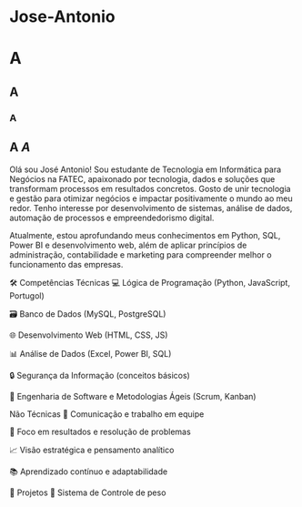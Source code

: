 # Jose-Antonio

# A
## A
### A

**A**
*A*
---

Olá sou José Antonio! Sou estudante de Tecnologia em Informática para Negócios na FATEC, apaixonado por tecnologia, dados e soluções que transformam processos em resultados concretos. Gosto de unir tecnologia e gestão para otimizar negócios e impactar positivamente o mundo ao meu redor. Tenho interesse por desenvolvimento de sistemas, análise de dados, automação de processos e empreendedorismo digital.

Atualmente, estou aprofundando meus conhecimentos em Python, SQL, Power BI e desenvolvimento web, além de aplicar princípios de administração, contabilidade e marketing para compreender melhor o funcionamento das empresas.

🛠️ Competências
Técnicas
💻 Lógica de Programação (Python, JavaScript, Portugol)

🗃️ Banco de Dados (MySQL, PostgreSQL)

🌐 Desenvolvimento Web (HTML, CSS, JS)

📊 Análise de Dados (Excel, Power BI, SQL)

🔒 Segurança da Informação (conceitos básicos)

🧠 Engenharia de Software e Metodologias Ágeis (Scrum, Kanban)

Não Técnicas
🤝 Comunicação e trabalho em equipe

🎯 Foco em resultados e resolução de problemas

📈 Visão estratégica e pensamento analítico

📚 Aprendizado contínuo e adaptabilidade

🚀 Projetos
🔹 Sistema de Controle de peso

